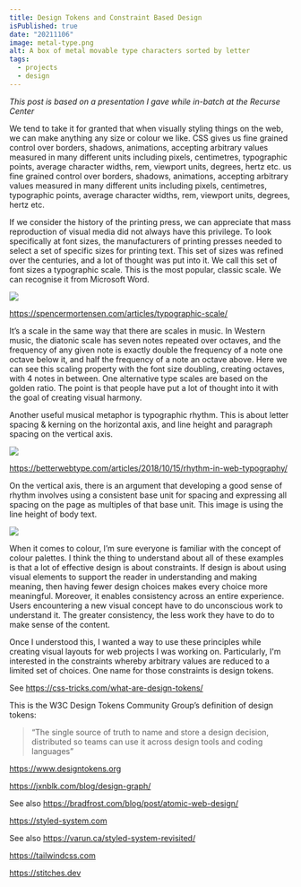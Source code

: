 ```yaml
---
title: Design Tokens and Constraint Based Design
isPublished: true
date: "20211106"
image: metal-type.png
alt: A box of metal movable type characters sorted by letter
tags:
  - projects
  - design
---
```


_This post is based on a presentation I gave while in-batch at the Recurse
Center_

We tend to take it for granted that when visually styling things on the web, we
can make anything any size or colour we like. CSS gives us fine grained control
over borders, shadows, animations, accepting arbitrary values measured in many
different units including pixels, centimetres, typographic points, average
character widths, rem, viewport units, degrees, hertz etc. us fine grained
control over borders, shadows, animations, accepting arbitrary values measured
in many different units including pixels, centimetres, typographic points,
average character widths, rem, viewport units, degrees, hertz etc.

If we consider the history of the printing press, we can appreciate that mass
reproduction of visual media did not always have this privilege. To look
specifically at font sizes, the manufacturers of printing presses needed to
select a set of specific sizes for printing text. This set of sizes was refined
over the centuries, and a lot of thought was put into it. We call this set of
font sizes a typographic scale. This is the most popular, classic scale. We can
recognise it from Microsoft Word.

![](../public/b20b303a06e038de4dc02fd026b3dd3f.png)

https://spencermortensen.com/articles/typographic-scale/

It’s a scale in the same way that there are scales in music. In Western music,
the diatonic scale has seven notes repeated over octaves, and the frequency of
any given note is exactly double the frequency of a note one octave below it,
and half the frequency of a note an octave above. Here we can see this scaling
property with the font size doubling, creating octaves, with 4 notes in between.
One alternative type scales are based on the golden ratio. The point is that
people have put a lot of thought into it with the goal of creating visual
harmony.

Another useful musical metaphor is typographic rhythm. This is about letter
spacing & kerning on the horizontal axis, and line height and paragraph spacing
on the vertical axis.

![](../public/abbac26ea9ab9e6037e8fe8470e5b7af.png)

https://betterwebtype.com/articles/2018/10/15/rhythm-in-web-typography/

On the vertical axis, there is an argument that developing a good sense of
rhythm involves using a consistent base unit for spacing and expressing all
spacing on the page as multiples of that base unit. This image is using the line
height of body text.

![](../public/12d509c5c9a1a4b4182d793257644b72.png)

When it comes to colour, I’m sure everyone is familiar with the concept of
colour palettes. I think the thing to understand about all of these examples is
that a lot of effective design is about constraints. If design is about using
visual elements to support the reader in understanding and making meaning, then
having fewer design choices makes every choice more meaningful. Moreover, it
enables consistency across an entire experience. Users encountering a new visual
concept have to do unconscious work to understand it. The greater consistency,
the less work they have to do to make sense of the content.

Once I understood this, I wanted a way to use these principles while creating
visual layouts for web projects I was working on. Particularly, I'm interested
in the constraints whereby arbitrary values are reduced to a limited set of
choices. One name for those constraints is design tokens.

See https://css-tricks.com/what-are-design-tokens/

This is the W3C Design Tokens Community Group’s definition of design tokens:

> “The single source of truth to name and store a design decision, distributed
> so teams can use it across design tools and coding languages”

https://www.designtokens.org

https://jxnblk.com/blog/design-graph/

See also https://bradfrost.com/blog/post/atomic-web-design/

https://styled-system.com

See also https://varun.ca/styled-system-revisited/

https://tailwindcss.com

https://stitches.dev
